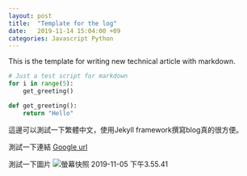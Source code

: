 ```yaml
---
layout: post
title:  "Template for the log"
date:   2019-11-14 15:04:00 +09
categories: Javascript Python
---
```


This is the template for writing new technical article with markdown. 

```python
# Just a test script for markdown
for i in range(5):
    get_greeting()

def get_greeting():
    return "Hello"
```

這邊可以測試一下繁體中文，使用Jekyll framework撰寫blog真的很方便。


測試一下連結 [Google url][google]


測試一下圖片 ![螢幕快照 2019-11-05 下午3.55.41](https://i.imgur.com/RKcfD5V.png)



[google]: https://www.google.com

